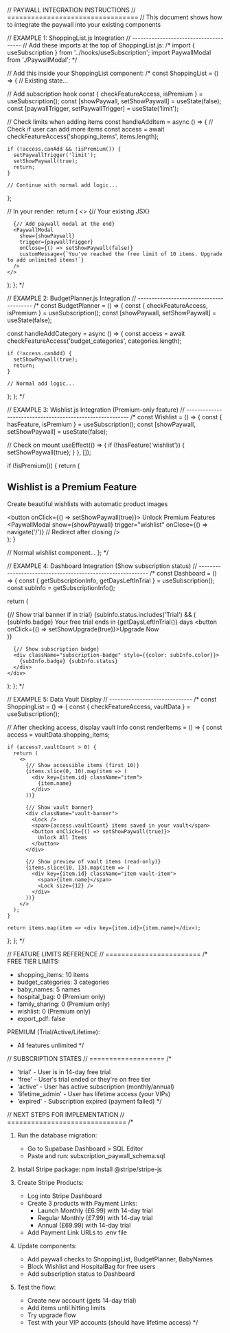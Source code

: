 // PAYWALL INTEGRATION INSTRUCTIONS
// =================================
// This document shows how to integrate the paywall into your existing components

// EXAMPLE 1: ShoppingList.js Integration
// --------------------------------------
// Add these imports at the top of ShoppingList.js:
/*
import { useSubscription } from '../hooks/useSubscription';
import PaywallModal from './PaywallModal';
*/

// Add this inside your ShoppingList component:
/*
const ShoppingList = () => {
  // Existing state...
  
  // Add subscription hook
  const { checkFeatureAccess, isPremium } = useSubscription();
  const [showPaywall, setShowPaywall] = useState(false);
  const [paywallTrigger, setPaywallTrigger] = useState('limit');
  
  // Check limits when adding items
  const handleAddItem = async () => {
    // Check if user can add more items
    const access = await checkFeatureAccess('shopping_items', items.length);
    
    if (!access.canAdd && !isPremium()) {
      setPaywallTrigger('limit');
      setShowPaywall(true);
      return;
    }
    
    // Continue with normal add logic...
  };
  
  // In your render:
  return (
    <>
      {// Your existing JSX}
      
      {// Add paywall modal at the end}
      <PaywallModal
        show={showPaywall}
        trigger={paywallTrigger}
        onClose={() => setShowPaywall(false)}
        customMessage={`You've reached the free limit of 10 items. Upgrade to add unlimited items!`}
      />
    </>
  );
};
*/

// EXAMPLE 2: BudgetPlanner.js Integration
// ----------------------------------------
/*
const BudgetPlanner = () => {
  const { checkFeatureAccess, isPremium } = useSubscription();
  const [showPaywall, setShowPaywall] = useState(false);
  
  const handleAddCategory = async () => {
    const access = await checkFeatureAccess('budget_categories', categories.length);
    
    if (!access.canAdd) {
      setShowPaywall(true);
      return;
    }
    
    // Normal add logic...
  };
};
*/

// EXAMPLE 3: Wishlist.js Integration (Premium-only feature)
// ---------------------------------------------------------
/*
const Wishlist = () => {
  const { hasFeature, isPremium } = useSubscription();
  const [showPaywall, setShowPaywall] = useState(false);
  
  // Check on mount
  useEffect(() => {
    if (!hasFeature('wishlist')) {
      setShowPaywall(true);
    }
  }, []);
  
  if (!isPremium()) {
    return (
      <div className="premium-feature-block">
        <h2>Wishlist is a Premium Feature</h2>
        <p>Create beautiful wishlists with automatic product images</p>
        <button onClick={() => setShowPaywall(true)}>
          Unlock Premium Features
        </button>
        <PaywallModal
          show={showPaywall}
          trigger="wishlist"
          onClose={() => navigate('/')} // Redirect after closing
        />
      </div>
    );
  }
  
  // Normal wishlist component...
};
*/

// EXAMPLE 4: Dashboard Integration (Show subscription status)
// -----------------------------------------------------------
/*
const Dashboard = () => {
  const { getSubscriptionInfo, getDaysLeftInTrial } = useSubscription();
  const subInfo = getSubscriptionInfo();
  
  return (
    <div className="dashboard">
      {// Show trial banner if in trial}
      {subInfo.status.includes('Trial') && (
        <div className="trial-banner">
          <span>{subInfo.badge}</span>
          <span>Your free trial ends in {getDaysLeftInTrial()} days</span>
          <button onClick={() => setShowUpgrade(true)}>Upgrade Now</button>
        </div>
      )}
      
      {// Show subscription badge}
      <div className="subscription-badge" style={{color: subInfo.color}}>
        {subInfo.badge} {subInfo.status}
      </div>
    </div>
  );
};
*/

// EXAMPLE 5: Data Vault Display
// ------------------------------
/*
const ShoppingList = () => {
  const { checkFeatureAccess, vaultData } = useSubscription();
  
  // After checking access, display vault info
  const renderItems = () => {
    const access = vaultData.shopping_items;
    
    if (access?.vaultCount > 0) {
      return (
        <>
          {// Show accessible items (first 10)}
          {items.slice(0, 10).map(item => (
            <div key={item.id} className="item">
              {item.name}
            </div>
          ))}
          
          {// Show vault banner}
          <div className="vault-banner">
            <Lock />
            <span>{access.vaultCount} items saved in your vault</span>
            <button onClick={() => setShowPaywall(true)}>
              Unlock All Items
            </button>
          </div>
          
          {// Show preview of vault items (read-only)}
          {items.slice(10, 13).map(item => (
            <div key={item.id} className="item vault-item">
              <span>{item.name}</span>
              <Lock size={12} />
            </div>
          ))}
        </>
      );
    }
    
    return items.map(item => <div key={item.id}>{item.name}</div>);
  };
};
*/

// FEATURE LIMITS REFERENCE
// ========================
/*
FREE TIER LIMITS:
- shopping_items: 10 items
- budget_categories: 3 categories  
- baby_names: 5 names
- hospital_bag: 0 (Premium only)
- family_sharing: 0 (Premium only)
- wishlist: 0 (Premium only)
- export_pdf: false

PREMIUM (Trial/Active/Lifetime):
- All features unlimited
*/

// SUBSCRIPTION STATES
// ===================
/*
- 'trial' - User is in 14-day free trial
- 'free' - User's trial ended or they're on free tier
- 'active' - User has active subscription (monthly/annual)
- 'lifetime_admin' - User has lifetime access (your VIPs)
- 'expired' - Subscription expired (payment failed)
*/

// NEXT STEPS FOR IMPLEMENTATION
// ==============================
/*
1. Run the database migration:
   - Go to Supabase Dashboard > SQL Editor
   - Paste and run: subscription_paywall_schema.sql
   
2. Install Stripe package:
   npm install @stripe/stripe-js
   
3. Create Stripe Products:
   - Log into Stripe Dashboard
   - Create 3 products with Payment Links:
     * Launch Monthly (£6.99) with 14-day trial
     * Regular Monthly (£7.99) with 14-day trial  
     * Annual (£69.99) with 14-day trial
   - Add Payment Link URLs to .env file
   
4. Update components:
   - Add paywall checks to ShoppingList, BudgetPlanner, BabyNames
   - Block Wishlist and HospitalBag for free users
   - Add subscription status to Dashboard
   
5. Test the flow:
   - Create new account (gets 14-day trial)
   - Add items until hitting limits
   - Try upgrade flow
   - Test with your VIP accounts (should have lifetime access)
*/
